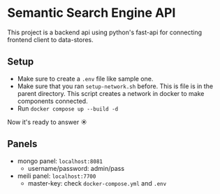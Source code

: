 # Semantic Search Engine API #
This project is a backend api using python's fast-api for connecting frontend client to data-stores. 

## Setup ##
 - Make sure to create a `.env` file like sample one.
 - Make sure that you ran `setup-network.sh` before. This is file is in the parent directory. This script creates a network in docker to make components connected.
 - Run `docker compose up --build -d`

Now it's ready to answer ☀️

## Panels ##
- mongo panel: `localhost:8081`
  - username/password: admin/pass
- meili panel: `localhost:7700`
  - master-key: check `docker-compose.yml` and `.env`
